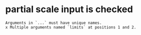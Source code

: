 # partial scale input is checked

    Arguments in `...` must have unique names.
    x Multiple arguments named `limits` at positions 1 and 2.

